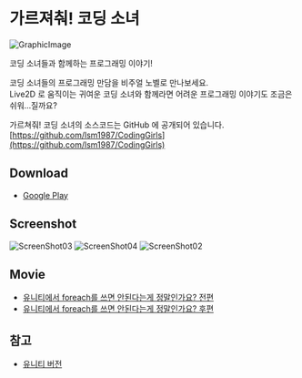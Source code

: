 # 가르져춰! 코딩 소녀

![GraphicImage](https://github.com/lsm1987/CodingGirls/blob/master/Files/Images/GraphicImage.png)

코딩 소녀들과 함께하는 프로그래밍 이야기!

코딩 소녀들의 프로그래밍 만담을 비주얼 노벨로 만나보세요.  
Live2D 로 움직이는 귀여운 코딩 소녀와 함께라면 어려운 프로그래밍 이야기도 조금은 쉬워...질까요?

가르쳐줘! 코딩 소녀의 소스코드는 GitHub 에 공개되어 있습니다.  
[https://github.com/lsm1987/CodingGirls](https://github.com/lsm1987/CodingGirls)

## Download

* [Google Play](https://play.google.com/store/apps/details?id=com.lsm1987.CodingGirls)

## Screenshot

![ScreenShot03](https://github.com/lsm1987/CodingGirls/blob/master/Files/Images/ScreenShot03.png)
![ScreenShot04](https://github.com/lsm1987/CodingGirls/blob/master/Files/Images/ScreenShot04.png)
![ScreenShot02](https://github.com/lsm1987/CodingGirls/blob/master/Files/Images/ScreenShot02.png)


## Movie

* [유니티에서 foreach를 쓰면 안된다는게 정말인가요? 전편](https://www.youtube.com/watch?v=41syxzusX0w)
* [유니티에서 foreach를 쓰면 안된다는게 정말인가요? 후편](https://www.youtube.com/watch?v=WgEz6DutNkM)

## 참고

* [유니티 버전](CodingGirls/ProjectSettings/ProjectVersion.txt)

